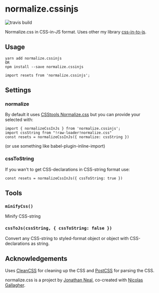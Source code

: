 # normalize.cssinjs

![travis build](https://img.shields.io/travis/J-Kallunki/normalize.cssinjs.svg?style=flat-square)

Normalize.css in CSS-in-JS format. Uses other my library [css-in-to-js](https://github.com/J-Kallunki/css-in-to-js).

## Usage

```
yarn add normalize.cssinjs
OR
npm install --save normalize.cssinjs
```
```
import resets from 'normalize.cssinjs';
```

## Settings

### normalize

By default it uses [CSStools Normalize.css](https://github.com/csstools/normalize.css/) but you can provide your selected with:

```
import { normalizeCssInJs } from 'normalize.cssinjs';
import cssString from "!raw-loader!normalize.css"
const resets = normalizeCssInJs({ normalize: cssString })
```
(or use something like babel-plugin-inline-import)

### cssToString

If you wan't to get CSS-declarations in CSS-string format use:
```
const resets = normalizeCssInJs({ cssToString: true })
```

## Tools

### `minifyCss()`

Minify CSS-string

### `cssToJs(cssString, { cssToString: false })`

Convert any CSS-string to styled-format object or object with CSS-declarations as string.

## Acknowledgements

Uses [CleanCSS](https://github.com/jakubpawlowicz/clean-css) for cleaning up the CSS and [PostCSS](https://github.com/postcss/postcss) for parsing the CSS.

normalize.css is a project by [Jonathan Neal](https://github.com/jonathantneal), co-created with [Nicolas Gallagher](https://github.com/necolas).
